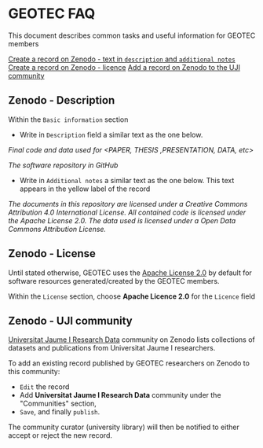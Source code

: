 # GEOTEC FAQ

This document describes common tasks and useful information for GEOTEC members 

[Create a record on Zenodo - text in `description` and `additional notes`](#Zenodo-Description)
[Create a record on Zenodo - licence](#Zenodo-License)
[Add a record on Zenodo to the UJI community](#Zenodo-UJI-community)


## Zenodo - Description 

Within the `Basic information` section 

- Write in `Description` field a similar text as the one below.

*Final code and data used for <PAPER, THESIS ,PRESENTATION, DATA, etc>*

*The software repository in GitHub <ADD LINK TO GITHUB REPO>*

- Write in `Additional notes` a similar text as the one below. This text appears in the yellow label of the record

*The documents in this repository are licensed under a Creative Commons Attribution 4.0 International License. All contained code is licensed under the Apache License 2.0. The data used is licensed under a Open Data Commons Attribution License.*


## Zenodo - License

Until stated otherwise, GEOTEC uses the [Apache License 2.0](https://www.apache.org/licenses/LICENSE-2.0) by default for software resources generated/created by the GEOTEC members.

Within the `License` section, choose **Apache Licence 2.0** for  the `Licence` field


## Zenodo - UJI community

[Universitat Jaume I Research Data](https://zenodo.org/communities/universitatjaumei/) community on Zenodo lists collections of datasets and publications from Universitat Jaume I researchers.


To add an existing record published by GEOTEC researchers on Zenodo to this community:

- `Edit` the record
- Add **Universitat Jaume I Research Data** community under the "Communities" section, 
- `Save`, and finally `publish`.

The community curator (university library) will then be notified to either accept or reject the new record.
